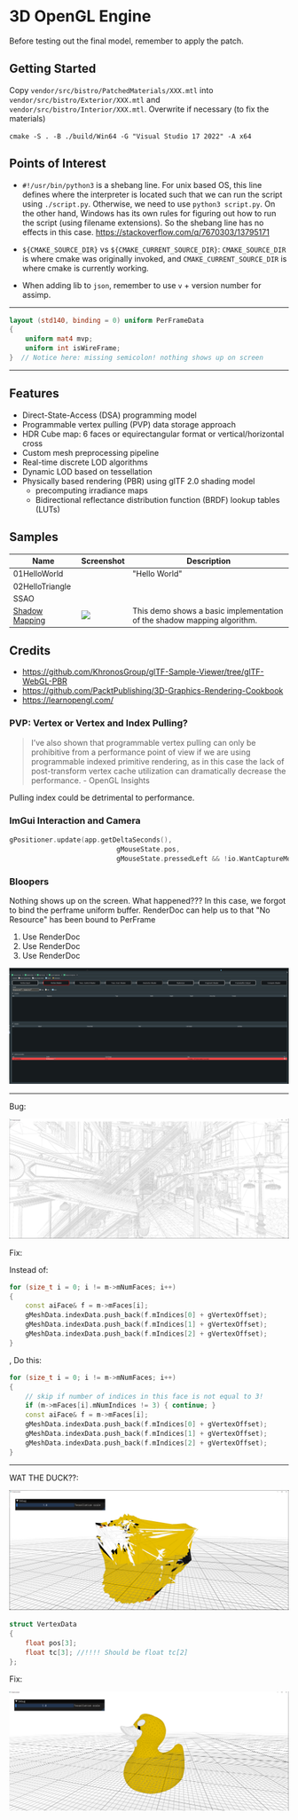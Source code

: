 # 3D OpenGL Engine

Before testing out the final model, remember to apply the patch. 

## Getting Started

Copy `vendor/src/bistro/PatchedMaterials/XXX.mtl` into `vendor/src/bistro/Exterior/XXX.mtl` and `vendor/src/bistro/Interior/XXX.mtl`. Overwrite if necessary (to fix the materials)



`cmake -S . -B ./build/Win64 -G "Visual Studio 17 2022" -A x64`

## Points of Interest

- `#!/usr/bin/python3` is a shebang line. For unix based OS, this line defines where the interpreter is located such that we can run the script using `./script.py`. Otherwise, we need to use `python3 script.py`. On the other hand, Windows has its own rules for figuring out how to run the script (using filename extensions). So the shebang line has no effects in this case. https://stackoverflow.com/q/7670303/13795171

- `${CMAKE_SOURCE_DIR}` vs `${CMAKE_CURRENT_SOURCE_DIR}`: `CMAKE_SOURCE_DIR` is where cmake was originally invoked, and `CMAKE_CURRENT_SOURCE_DIR` is where cmake is currently working.
- When adding lib to `json`, remember to use `v` + version number for assimp. 

---

```glsl
layout (std140, binding = 0) uniform PerFrameData
{
	uniform mat4 mvp;
	uniform int isWireFrame;
}  // Notice here: missing semicolon! nothing shows up on screen
```

---



## Features

- Direct-State-Access (DSA) programming model
- Programmable vertex pulling (PVP) data storage approach
- HDR Cube map: 6 faces or equirectangular format or vertical/horizontal cross
- Custom mesh preprocessing pipeline 
- Real-time discrete LOD algorithms
- Dynamic LOD based on tessellation
- Physically based rendering (PBR) using glTF 2.0 shading model
  - precomputing irradiance maps
  - Bidirectional reflectance distribution function (BRDF) lookup tables (LUTs)



## Samples

| Name                                                         | Screenshot                                                   | Description                                                  |
| ------------------------------------------------------------ | ------------------------------------------------------------ | ------------------------------------------------------------ |
| 01HelloWorld                                                 |                                                              | "Hello World"                                                |
| 02HelloTriangle                                              |                                                              |                                                              |
| SSAO                                                         |                                                              |                                                              |
| [Shadow Mapping](https://github.com/zixin96/d3d12book/blob/master/Chapter%2020%20Shadow%20Mapping/Shadows) | ![](https://github.com/zixin96/d3d12book/blob/master/Chapter%2020%20Shadow%20Mapping/Shadows/images/demo.gif) | This demo shows a basic implementation of the shadow mapping algorithm. |



## Credits

- https://github.com/KhronosGroup/glTF-Sample-Viewer/tree/glTF-WebGL-PBR
- https://github.com/PacktPublishing/3D-Graphics-Rendering-Cookbook
- https://learnopengl.com/



### PVP: Vertex or Vertex and Index Pulling? 

> I’ve also shown that programmable vertex pulling can only be prohibitive from a performance point of view if we are using programmable indexed primitive rendering, as in this case the lack of post-transform vertex cache utilization can dramatically decrease the performance. - OpenGL Insights

Pulling index could be detrimental to performance. 

### ImGui Interaction and Camera

```c++
gPositioner.update(app.getDeltaSeconds(),
		                   gMouseState.pos,
		                   gMouseState.pressedLeft && !io.WantCaptureMouse); // "&& !io.WantCaptureMouse" part prevents camera from moving when we interact with imgui
```



### Bloopers

Nothing shows up on the screen. What happened??? In this case, we forgot to bind the perframe uniform buffer. RenderDoc can help us to that "No Resource" has been bound to PerFrame

1. Use RenderDoc
2. Use RenderDoc
3. Use RenderDoc

![image-20220707185714051](images/image-20220707185714051.png)

---

Bug: 

![image-20220707211538159](images/image-20220707211538159.png)

Fix: 

Instead of: 

```c++
for (size_t i = 0; i != m->mNumFaces; i++)
{
    const aiFace& f = m->mFaces[i];
    gMeshData.indexData.push_back(f.mIndices[0] + gVertexOffset);
    gMeshData.indexData.push_back(f.mIndices[1] + gVertexOffset);
    gMeshData.indexData.push_back(f.mIndices[2] + gVertexOffset);
}
```

, Do this: 

```c++
for (size_t i = 0; i != m->mNumFaces; i++)
{
    // skip if number of indices in this face is not equal to 3!
    if (m->mFaces[i].mNumIndices != 3) { continue; }
    const aiFace& f = m->mFaces[i];
    gMeshData.indexData.push_back(f.mIndices[0] + gVertexOffset);
    gMeshData.indexData.push_back(f.mIndices[1] + gVertexOffset);
    gMeshData.indexData.push_back(f.mIndices[2] + gVertexOffset);
}
```

---

WAT THE DUCK??: 

![image-20220708142617537](images/image-20220708142617537.png)

```glsl
struct VertexData
{
    float pos[3];
    float tc[3]; //!!!! Should be float tc[2]
};
```

Fix:

![image-20220708142754600](images/image-20220708142754600.png)
